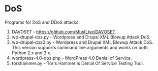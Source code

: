 DoS
===

Programs for DoS and DDoS attacks:

1. DAVOSET - https://github.com/MustLive/DAVOSET.
2. wp-drupal-dos.py - Wordpress and Drupal XML Blowup Attack DoS.
3. wp-drupal-dos2.py - Wordpress and Drupal XML Blowup Attack DoS. This version supports command line arguments and works on both Python 2.x and 3.x.
4. wordpress-4.0-dos.php - WordPress 4.0 Denial of Service.
5. torshammer.py - Tor's Hammer is Denial Of Service Testing Tool.
